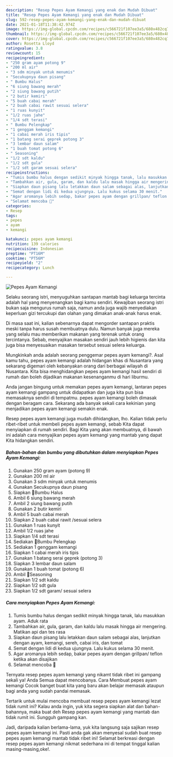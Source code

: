 ```yaml
---
description: "Resep Pepes Ayam Kemangi yang enak dan Mudah Dibuat"
title: "Resep Pepes Ayam Kemangi yang enak dan Mudah Dibuat"
slug: 592-resep-pepes-ayam-kemangi-yang-enak-dan-mudah-dibuat
date: 2021-01-18T11:38:42.974Z
image: https://img-global.cpcdn.com/recipes/c566721f107ee3a5/680x482cq70/pepes-ayam-kemangi-foto-resep-utama.jpg
thumbnail: https://img-global.cpcdn.com/recipes/c566721f107ee3a5/680x482cq70/pepes-ayam-kemangi-foto-resep-utama.jpg
cover: https://img-global.cpcdn.com/recipes/c566721f107ee3a5/680x482cq70/pepes-ayam-kemangi-foto-resep-utama.jpg
author: Rosetta Lloyd
ratingvalue: 3.8
reviewcount: 15
recipeingredient:
- "250 gram ayam potong 9"
- "200 ml air"
- "3 sdm minyak untuk menumis"
- "Secukupnya daun pisang"
- " Bumbu Halus"
- "6 siung bawang merah"
- "2 siung bawang putih"
- "2 butir kemiri"
- "5 buah cabai merah"
- "2 buah cabai rawit sesuai selera"
- "1 ruas kunyit"
- "1/2 ruas jahe"
- "1/4 sdt terasi"
- " Bumbu Pelengkap"
- "1 genggam kemangi"
- "1 cabai merah iris tipis"
- "1 batang serai geprek potong 3"
- "3 lembar daun salam"
- "1 buah tomat potong 6"
- " Seasoning"
- "1/2 sdt kaldu"
- "1/2 sdt gula"
- "1/2 sdt garam sesuai selera"
recipeinstructions:
- "Tumis bumbu halus dengan sedikit minyak hingga tanak, lalu masukkan ayam. Aduk rata"
- "Tambahkan air, gula, garam, dan kaldu lalu masak hingga air mengering. Matikan api dan tes rasa"
- "Siapkan daun pisang lalu letakkan daun salam sebagai alas, lanjutkan dengan ayam, kemangi, sereh, cabai iris, dan tomat"
- "Semat dengan lidi di kedua ujungnya. Lalu kukus selama 30 menit."
- "Agar aromanya lebih sedap, bakar pepes ayam dengan grillpan/ teflon ketika akan disajikan"
- "Selamat mencoba 🥰"
categories:
- Resep
tags:
- pepes
- ayam
- kemangi

katakunci: pepes ayam kemangi 
nutrition: 139 calories
recipecuisine: Indonesian
preptime: "PT16M"
cooktime: "PT56M"
recipeyield: "2"
recipecategory: Lunch

---
```



![Pepes Ayam Kemangi](https://img-global.cpcdn.com/recipes/c566721f107ee3a5/680x482cq70/pepes-ayam-kemangi-foto-resep-utama.jpg)

Selaku seorang istri, menyuguhkan santapan mantab bagi keluarga tercinta adalah hal yang menyenangkan bagi kamu sendiri. Kewajiban seorang istri bukan saja mengurus rumah saja, namun anda juga wajib menyediakan keperluan gizi tercukupi dan olahan yang dimakan anak-anak harus enak.

Di masa  saat ini, kalian sebenarnya dapat mengorder santapan praktis meski tanpa harus susah membuatnya dulu. Namun banyak juga mereka yang selalu mau memberikan makanan yang terenak untuk orang tercintanya. Sebab, menyajikan masakan sendiri jauh lebih higienis dan kita juga bisa menyesuaikan masakan tersebut sesuai selera keluarga. 



Mungkinkah anda adalah seorang penggemar pepes ayam kemangi?. Asal kamu tahu, pepes ayam kemangi adalah hidangan khas di Nusantara yang sekarang digemari oleh kebanyakan orang dari berbagai wilayah di Nusantara. Kita bisa menghidangkan pepes ayam kemangi hasil sendiri di rumah dan boleh dijadikan makanan kesenanganmu di hari liburmu.

Anda jangan bingung untuk memakan pepes ayam kemangi, lantaran pepes ayam kemangi gampang untuk didapatkan dan juga kita pun bisa memasaknya sendiri di tempatmu. pepes ayam kemangi boleh dimasak dengan beragam cara. Sekarang ada banyak sekali cara kekinian yang menjadikan pepes ayam kemangi semakin enak.

Resep pepes ayam kemangi juga mudah dihidangkan, lho. Kalian tidak perlu ribet-ribet untuk membeli pepes ayam kemangi, sebab Kita dapat menyiapkan di rumah sendiri. Bagi Kita yang akan membuatnya, di bawah ini adalah cara menyajikan pepes ayam kemangi yang mantab yang dapat Kita hidangkan sendiri.

<!--inarticleads1-->

##### Bahan-bahan dan bumbu yang dibutuhkan dalam menyiapkan Pepes Ayam Kemangi:

1. Gunakan 250 gram ayam (potong 9)
1. Gunakan 200 ml air
1. Gunakan 3 sdm minyak untuk menumis
1. Gunakan Secukupnya daun pisang
1. Siapkan  📌Bumbu Halus
1. Ambil 6 siung bawang merah
1. Ambil 2 siung bawang putih
1. Gunakan 2 butir kemiri
1. Ambil 5 buah cabai merah
1. Siapkan 2 buah cabai rawit /sesuai selera
1. Gunakan 1 ruas kunyit
1. Ambil 1/2 ruas jahe
1. Siapkan 1/4 sdt terasi
1. Sediakan  📌Bumbu Pelengkap
1. Sediakan 1 genggam kemangi
1. Siapkan 1 cabai merah iris tipis
1. Gunakan 1 batang serai geprek (potong 3)
1. Siapkan 3 lembar daun salam
1. Gunakan 1 buah tomat (potong 6)
1. Ambil  📌Seasoning
1. Siapkan 1/2 sdt kaldu
1. Siapkan 1/2 sdt gula
1. Siapkan 1/2 sdt garam/ sesuai selera




<!--inarticleads2-->

##### Cara menyiapkan Pepes Ayam Kemangi:

1. Tumis bumbu halus dengan sedikit minyak hingga tanak, lalu masukkan ayam. Aduk rata
1. Tambahkan air, gula, garam, dan kaldu lalu masak hingga air mengering. Matikan api dan tes rasa
1. Siapkan daun pisang lalu letakkan daun salam sebagai alas, lanjutkan dengan ayam, kemangi, sereh, cabai iris, dan tomat
1. Semat dengan lidi di kedua ujungnya. Lalu kukus selama 30 menit.
1. Agar aromanya lebih sedap, bakar pepes ayam dengan grillpan/ teflon ketika akan disajikan
1. Selamat mencoba 🥰




Ternyata resep pepes ayam kemangi yang nikamt tidak ribet ini gampang sekali ya! Anda Semua dapat mencobanya. Cara Membuat pepes ayam kemangi Cocok banget buat kita yang baru akan belajar memasak ataupun bagi anda yang sudah pandai memasak.

Tertarik untuk mulai mencoba membuat resep pepes ayam kemangi lezat tidak rumit ini? Kalau anda ingin, yuk kita segera siapkan alat dan bahan-bahannya, maka buat deh Resep pepes ayam kemangi yang mantab dan tidak rumit ini. Sungguh gampang kan. 

Jadi, daripada kalian berlama-lama, yuk kita langsung saja sajikan resep pepes ayam kemangi ini. Pasti anda gak akan menyesal sudah buat resep pepes ayam kemangi mantab tidak ribet ini! Selamat berkreasi dengan resep pepes ayam kemangi nikmat sederhana ini di tempat tinggal kalian masing-masing,oke!.

